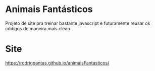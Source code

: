 # Animais Fantásticos
Projeto de site pra treinar bastante javascript e futuramente reusar os códigos de maneira mais clean.

# Site 
https://rodrigoantas.github.io/animaisFantasticos/
